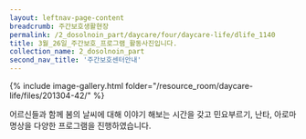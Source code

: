 ```yaml
--- 
layout: leftnav-page-content 
breadcrumb: 주간보호생활현장 
permalink: /2_dosolnoin_part/daycare/four/daycare-life/dlife_1140
title: 3월_26일_주간보호_프로그램_활동사진입니다.
collection_name: 2_dosolnoin_part
second_nav_title: '주간보호센터안내' 
---
```

{% include image-gallery.html folder="/resource_room/daycare-life/files/201304-42/" %}





어르신들과 함께 봄의 날씨에 대해 이야기 해보는 시간을 갖고
민요부르기, 난타, 아로마명상을 다양한 프로그램을 진행하였습니다.